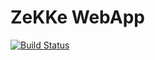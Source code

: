 ZeKKe WebApp
============

[![Build Status](https://travis-ci.org/dan-zx/zekke-webapp.svg?branch=feature%2Fmongodb)](https://travis-ci.org/dan-zx/zekke-webapp)
